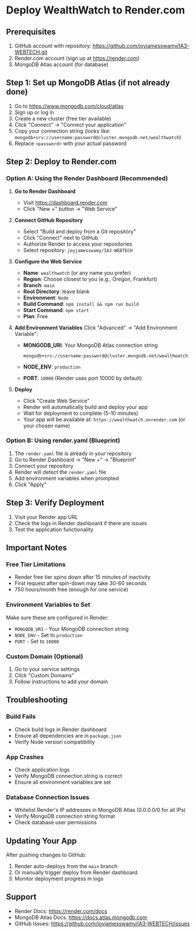 # Deploy WealthWatch to Render.com

## Prerequisites
1. GitHub account with repository: https://github.com/joyjamesswamy/IA3-WEBTECH.git
2. Render.com account (sign up at https://render.com)
3. MongoDB Atlas account (for database)

## Step 1: Set up MongoDB Atlas (if not already done)

1. Go to https://www.mongodb.com/cloud/atlas
2. Sign up or log in
3. Create a new cluster (free tier available)
4. Click "Connect" → "Connect your application"
5. Copy your connection string (looks like: `mongodb+srv://username:password@cluster.mongodb.net/wealthwatch`)
6. Replace `<password>` with your actual password

## Step 2: Deploy to Render.com

### Option A: Using the Render Dashboard (Recommended)

1. **Go to Render Dashboard**
   - Visit https://dashboard.render.com
   - Click "New +" button → "Web Service"

2. **Connect GitHub Repository**
   - Select "Build and deploy from a Git repository"
   - Click "Connect" next to GitHub
   - Authorize Render to access your repositories
   - Select repository: `joyjamesswamy/IA3-WEBTECH`

3. **Configure the Web Service**
   - **Name**: `wealthwatch` (or any name you prefer)
   - **Region**: Choose closest to you (e.g., Oregon, Frankfurt)
   - **Branch**: `main`
   - **Root Directory**: leave blank
   - **Environment**: `Node`
   - **Build Command**: `npm install && npm run build`
   - **Start Command**: `npm start`
   - **Plan**: Free

4. **Add Environment Variables**
   Click "Advanced" → "Add Environment Variable":
   
   - **MONGODB_URI**: Your MongoDB Atlas connection string
     ```
     mongodb+srv://username:password@cluster.mongodb.net/wealthwatch
     ```
   
   - **NODE_ENV**: `production`
   
   - **PORT**: `10000` (Render uses port 10000 by default)

5. **Deploy**
   - Click "Create Web Service"
   - Render will automatically build and deploy your app
   - Wait for deployment to complete (5-10 minutes)
   - Your app will be available at: `https://wealthwatch.onrender.com` (or your chosen name)

### Option B: Using render.yaml (Blueprint)

1. The `render.yaml` file is already in your repository
2. Go to Render Dashboard → "New +" → "Blueprint"
3. Connect your repository
4. Render will detect the `render.yaml` file
5. Add environment variables when prompted
6. Click "Apply"

## Step 3: Verify Deployment

1. Visit your Render app URL
2. Check the logs in Render dashboard if there are issues
3. Test the application functionality

## Important Notes

### Free Tier Limitations
- Render free tier spins down after 15 minutes of inactivity
- First request after spin-down may take 30-60 seconds
- 750 hours/month free (enough for one service)

### Environment Variables to Set
Make sure these are configured in Render:
- `MONGODB_URI` - Your MongoDB connection string
- `NODE_ENV` - Set to `production`
- `PORT` - Set to `10000`

### Custom Domain (Optional)
1. Go to your service settings
2. Click "Custom Domains"
3. Follow instructions to add your domain

## Troubleshooting

### Build Fails
- Check build logs in Render dashboard
- Ensure all dependencies are in `package.json`
- Verify Node version compatibility

### App Crashes
- Check application logs
- Verify MongoDB connection string is correct
- Ensure all environment variables are set

### Database Connection Issues
- Whitelist Render's IP addresses in MongoDB Atlas (0.0.0.0/0 for all IPs)
- Verify MongoDB connection string format
- Check database user permissions

## Updating Your App

After pushing changes to GitHub:
1. Render auto-deploys from the `main` branch
2. Or manually trigger deploy from Render dashboard
3. Monitor deployment progress in logs

## Support

- Render Docs: https://render.com/docs
- MongoDB Atlas Docs: https://docs.atlas.mongodb.com
- GitHub Issues: https://github.com/joyjamesswamy/IA3-WEBTECH/issues
